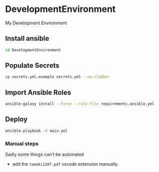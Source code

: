 # DevelopmentEnvironment

My Development Environment

## Install ansible

```bash
cd DevelopmentEnvironment
```

## Populate Secrets

```bash
cp secrets.yml.example secrets.yml --no-clobber
```

## Import Ansible Roles

```bash
ansible-galaxy install --force --role-file requirements.ansible.yml
```

## Deploy

```bash
ansible-playbook -K main.yml
```

### Manual steps

Sadly some things can't be automated

- add the `tomoki1207.pdf` vscode extension manually.
